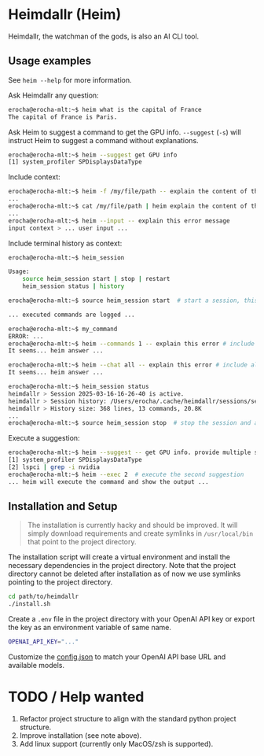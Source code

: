 # Heimdallr (Heim)

Heimdallr, the watchman of the gods, is also an AI CLI tool.

## Usage examples

See `heim --help` for more information.

Ask Heimdallr any question:
```bash
erocha@erocha-mlt:~$ heim what is the capital of France
The capital of France is Paris.
```

Ask Heim to suggest a command to get the GPU info. `--suggest` (`-s`) will instruct Heim to suggest a command without explanations.
```bash
erocha@erocha-mlt:~$ heim --suggest get GPU info
[1] system_profiler SPDisplaysDataType
```

Include context:
```bash
erocha@erocha-mlt:~$ heim -f /my/file/path -- explain the content of the file
...
erocha@erocha-mlt:~$ cat /my/file/path | heim explain the content of the file
...
erocha@erocha-mlt:~$ heim --input -- explain this error message
input context > ... user input ...
```

Include terminal history as context:
```bash
erocha@erocha-mlt:~$ heim_session

Usage:
    source heim_session start | stop | restart
    heim_session status | history

erocha@erocha-mlt:~$ source heim_session start  # start a session, this can be added to your .bashrc/.zshrc

... executed commands are logged ...

erocha@erocha-mlt:~$ my_command
ERROR: ...
erocha@erocha-mlt:~$ heim --commands 1 -- explain this error # include last 1 command as context
It seems... heim answer ...

erocha@erocha-mlt:~$ heim --chat all -- explain this error # include all chat history as context
It seems... heim answer ...

erocha@erocha-mlt:~$ heim_session status
heimdallr > Session 2025-03-16-16-26-40 is active.
heimdallr > Session history: /Users/erocha/.cache/heimdallr/sessions/session_2025-03-16-16-26-40.log
heimdallr > History size: 368 lines, 13 commands, 20.8K
...
erocha@erocha-mlt:~$ source heim_session stop  # stop the session and archive the log files
```

Execute a suggestion:
```bash
erocha@erocha-mlt:~$ heim --suggest -- get GPU info. provide multiple suggestions.
[1] system_profiler SPDisplaysDataType
[2] lspci | grep -i nvidia
erocha@erocha-mlt:~$ heim --exec 2  # execute the second suggestion
... heim will execute the command and show the output ...
```

## Installation and Setup

> The installation is currently hacky and should be improved. It will simply download requirements and create symlinks in `/usr/local/bin` that point to the project directory.

The installation script will create a virtual environment and install the necessary dependencies in the project directory.
Note that the project directory cannot be deleted after installation as of now we use symlinks pointing to the project directory.

```bash
cd path/to/heimdallr
./install.sh
```

Create a `.env` file in the project directory with your OpenAI API key or export the key as an environment variable of same name.

```bash
OPENAI_API_KEY="..."
```

Customize the [config.json](./config.json) to match your OpenAI API base URL and available models.

# TODO / Help wanted

1. Refactor project structure to align with the standard python project structure.
2. Improve installation (see note above).
3. Add linux support (currently only MacOS/zsh is supported).
